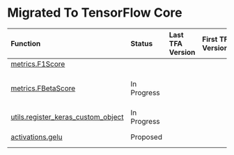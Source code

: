 # Migrated To TensorFlow Core

| Function | Status | Last TFA Version | First TF Version | Relevant PRs |  
|:-------- |:------ |:---------------- |:---------------- |:-------------|
| [metrics.F1Score](https://github.com/tensorflow/addons/blob/r0.5/tensorflow_addons/metrics/f_scores.py#L255) 
[metrics.FBetaScore](https://github.com/tensorflow/addons/blob/r0.5/tensorflow_addons/metrics/f_scores.py#L26)| In Progress  |  |  | [TF-31818](https://github.com/tensorflow/tensorflow/pull/31818) & [TFA-430](https://github.com/tensorflow/addons/issues/430) | 
| [utils.register_keras_custom_object](https://github.com/tensorflow/addons/blob/r0.5/tensorflow_addons/utils/keras_utils.py#L23) | In Progress |  |  | [TFA-438](https://github.com/tensorflow/addons/issues/438) | 
| [activations.gelu](https://github.com/tensorflow/addons/blob/r0.5/tensorflow_addons/activations/gelu.py#L30) | Proposed |  |  | [TFA-550](https://github.com/tensorflow/addons/issues/550)  | 


